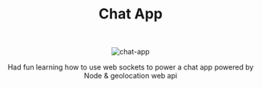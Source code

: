 <h1 align="center"> Chat App </h1> <br>
<p align="center">
    <img alt="chat-app" title="Chat App" src="https://drive.google.com/uc?
id=1ehM_aRa-Xcr1uaBvGA0T7j42JTvifDve">
</p> 

<p align="center">
  Had fun learning how to use web sockets to power a chat app powered by Node & geolocation web api
</p>

